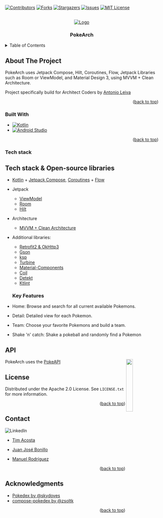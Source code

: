 <!-- Improved compatibility of back to top link: See: https://github.com/othneildrew/Best-README-Template/pull/73 -->
<a name="readme-top"></a>
<!--
*** Thanks for checking out the Best-README-Template. If you have a suggestion
*** that would make this better, please fork the repo and create a pull request
*** or simply open an issue with the tag "enhancement".
*** Don't forget to give the project a star!
*** Thanks again! Now go create something AMAZING! :D
-->


<!-- PROJECT SHIELDS -->
<!--
*** I'm using markdown "reference style" links for readability.
*** Reference links are enclosed in brackets [ ] instead of parentheses ( ).
*** See the bottom of this document for the declaration of the reference variables
*** for contributors-url, forks-url, etc. This is an optional, concise syntax you may use.
*** https://www.markdownguide.org/basic-syntax/#reference-style-links
-->
[![Contributors][contributors-shield]][contributors-url]
[![Forks][forks-shield]][forks-url]
[![Stargazers][stars-shield]][stars-url]
[![Issues][issues-shield]][issues-url]
[![MIT License][license-shield]][license-url]

<!-- PROJECT LOGO -->
<br />
<div align="center">
  <a href="https://github.com/timacostadev/PokeArch/">
    <img src="https://raw.githubusercontent.com/timacostadev/PokeArch/develop/previews/github_logo.png" alt="Logo">
  </a>

<h3 align="center">PokeArch</h3>

</div>

<!-- TABLE OF CONTENTS -->
<details>
  <summary>Table of Contents</summary>
  <ol>
    <li>
      <a href="#about-the-project">About The Project</a>
      <ul>
        <li><a href="#built-with">Built With</a></li>
        <li><a href="#tech-stack">Tech Stack</a></li>
        <li><a href="#key-features">Key Features</a></li>
      </ul>
    <li><a href="#api">Api</a></li>
    <li><a href="#license">License</a></li>
    <li><a href="#contact">Contact</a></li>
    <li><a href="#acknowledgments">Acknowledgments</a></li>
  </ol>
</details>



<!-- ABOUT THE PROJECT -->
## About The Project

PokeArch uses Jetpack Compose, Hilt, Coroutines, Flow, Jetpack Libraries such as Room or ViewModel, and Material Design 3, using MVVM + Clean Architecture.

Project specifically build for Architect Coders by [Antonio Leiva](https://github.com/antoniolg)

<p align="right">(<a href="#readme-top">back to top</a>)</p>

### Built With

* [![Kotlin][Kotlin]][Kotlin-url]
* [![Android Studio][Android Studio]][Android-Studio-url]

<p align="right">(<a href="#readme-top">back to top</a>)</p>

### Tech stack

## Tech stack & Open-source libraries
- [Kotlin](https://kotlinlang.org/) + [Jetpack Compose](https://developer.android.com/jetpack/compose), [Coroutines](https://github.com/Kotlin/kotlinx.coroutines) + [Flow](https://kotlin.github.io/kotlinx.coroutines/kotlinx-coroutines-core/kotlinx.coroutines.flow/)
- Jetpack
  - [ViewModel](https://developer.android.com/topic/libraries/architecture/viewmodel)
  - [Room](https://developer.android.com/training/data-storage/room)
  - [Hilt](https://dagger.dev/hilt/)
- Architecture
  - [MVVM + Clean Architecture](https://developer.android.com/topic/architecture)
- Additional libraries:
  - [Retrofit2 & OkHttp3](https://github.com/square/retrofit)
  - [Gson](https://github.com/google/gson)
  - [ksp](https://github.com/google/ksp)
  - [Turbine](https://github.com/cashapp/turbine)
  - [Material-Components](https://github.com/material-components/material-components-android)
  - [Coil](https://github.com/coil-kt/coil)
  - [Detekt](https://github.com/detekt/detekt)
  - [Ktlint](https://github.com/pinterest/ktlint)

  ### Key Features
- Home: Browse and search for all current available Pokemons.
- Detail: Detailed view for each Pokemon.
- Team: Choose your favorite Pokemons and build a team.
- Shake 'n' catch: Shake a pokeball and randomly find a Pokemon

## API

<img src="https://user-images.githubusercontent.com/24237865/83422649-d1b1d980-a464-11ea-8c91-a24fdf89cd6b.png" align="right" width="21%"/>

PokeArch uses the [PokeAPI](https://pokeapi.co/) <br>

<!-- LICENSE -->
## License

Distributed under the Apache 2.0 License. See `LICENSE.txt` for more information.

<p align="right">(<a href="#readme-top">back to top</a>)</p>



<!-- CONTACT -->
## Contact

![LinkedIn][linkedin-shield]

- [Tim Acosta](https://www.linkedin.com/in/tim-acosta/)

- [Juan José Bonillo](https://www.linkedin.com/in/juan-jose-bonillo-espinosa/)

- [Manuel Rodríguez](https://www.linkedin.com/in/manueljrb/)

<p align="right">(<a href="#readme-top">back to top</a>)</p>


<!-- ACKNOWLEDGMENTS -->
## Acknowledgments

* [Pokedex by @skydoves](https://github.com/skydoves/Pokedex)
* [compose-pokedex by @zsoltk](https://github.com/zsoltk/compose-pokedex)

<p align="right">(<a href="#readme-top">back to top</a>)</p>


<!-- MARKDOWN LINKS & IMAGES -->
[Kotlin]: https://img.shields.io/badge/kotlin-%237F52FF.svg?style=for-the-badge&logo=kotlin&logoColor=white
[Kotlin-url]: https://kotlinlang.org
[Android Studio]: https://img.shields.io/badge/android%20studio-346ac1?style=for-the-badge&logo=android%20studio&logoColor=white
[Android-Studio-url]: https://developer.android.com/studio

[contributors-shield]: https://img.shields.io/github/contributors/timacosta/PokeArch.svg?style=for-the-badge
[contributors-url]: https://github.com/timacosta/PokeArch/graphs/contributors
[forks-shield]: https://img.shields.io/github/forks/timacosta/PokeArch.svg?style=for-the-badge
[forks-url]: https://github.com/timacosta/PokeArch/forks
[stars-shield]: https://img.shields.io/github/stars/timacosta/PokeArch.svg?style=for-the-badge
[stars-url]: https://github.com/timacosta/PokeArch/stargazers
[issues-shield]: https://img.shields.io/github/issues/timacosta/PokeArch.svg?style=for-the-badge
[issues-url]: https://github.com/timacosta/PokeArch/issues
[license-shield]: https://img.shields.io/github/license/timacosta/PokeArch.svg?style=for-the-badge
[license-url]: https://github.com/timacosta/PokeArch/blob/master/LICENSE.txt
[linkedin-shield]: https://img.shields.io/badge/-LinkedIn-black.svg?style=for-the-badge&logo=linkedin&colorB=555
[linkedin-url]: https://linkedin.com/in/linkedin_username
